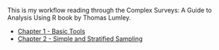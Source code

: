 
This is my workflow reading through the Complex Surveys: A Guide to
Analysis Using R book by Thomas Lumley.

  - [Chapter 1 - Basic
    Tools](https://github.com/tomasokal/complex_surveys/blob/master/Chapter-1-Basic-Tools.md)
  - [Chapter 2 - Simple and Stratified
    Sampling](https://github.com/tomasokal/complex_surveys/blob/master/Chapter-2-Simple-and-Stratified-Sampling.md)
